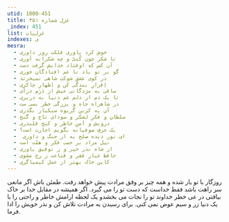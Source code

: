 ```yaml
---
utid: 1000-451
title: غزل شماره ۴۵۱
_index: 451
list: غزلیات
indexes: ی
mesra:
  - خوش کرد یاوری فلکت روز داوری
  - تا شکر چون کُنیّ و چه شکرانه آوری
  - آن کس که اوفتاد خدایش گرفت دست
  - گو بر تو باد تا غم افتادگان خوری
  - در کوی عشق شوکتِ شاهی نمیخرند
  - اِقرارِ بندگی کن و اِظهارِ چاکری
  - ساقی به مژدگانی عیش از دَرَم درآی
  - تا یک دم از دلم غم دنیا به دربری
  - در شاهراه جاه و بزرگی خطر بسی ست
  - آن بِه کزین گریوه سبکبار بگذری
  - سلطان و فکرِ لشکر و سودای تاج و گنج
  - درویش و اَمنِ خاطر و کنج قلندری
  - یک حرفِ صوفیانه بگویم اجازت است؟
  - ‌ ای نور دیده صلح به از جنگ و داوری
  - نیل مراد بر حسب فکر و همّت است
  - از شاه نذر خیر و ز توفیق یاوری
  - حافظ غبار فقر و قناعت ز رخ مشوی
  - کاین خاک بهتر از عمل کیمیاگری
---
```

روزگار با تو یار شده و همه چیز بر وفق مرادت پیش خواهد رفت. طمئن باش اگر مانعی سر راهت باشد فقط خداست که دست تو را می گیرد. اگر همیشه در مقابل خدا بر خاک بیافتی در عی خطر خداوند تو را نجات می بخشدو یک لحظه ارامش خاطر و راحتی را با یک دنیا زر و سیم عوض نمی کنی. برای رسیدن به مرادت تلاش کن و نذر خویش را ادا فرما.
